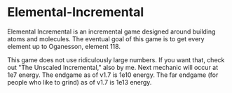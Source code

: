 # Elemental-Incremental

Elemental Incremental is an incremental game designed around building atoms and molecules.
The eventual goal of this game is to get every element up to Oganesson, element 118.

This game does not use ridiculously large numbers. If you want that, check out "The Unscaled Incremental," also by me.
Next mechanic will occur at 1e7 energy.
The endgame as of v1.7 is 1e10 energy.
The far endgame (for people who like to grind) as of v1.7 is 1e13 energy.
